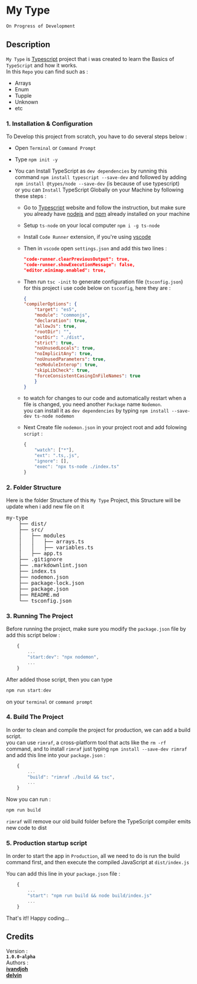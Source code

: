 # My Type

```bash
On Progress of Development
```

## Description

`My Type` is [Typescript](https://www.typescriptlang.org/) project that i was created to learn the Basics of `TypeScript` and how it works.  
In this `Repo` you can find such as :  

- Arrays  
- Enum
- Tupple
- Unknown
- etc

### 1. Installation & Configuration

To Develop this project from scratch, you have to do several steps below :  

- Open `Terminal` or `Command Prompt`
- Type `npm init -y`  
- You can Install TypeScript as `dev dependencies` by running this command `npm install typescript --save-dev` and followed by adding `npm install @types/node --save-dev` (is because of use typescript)  
or you can `Install` TypeScript Globally on your Machine by following these steps :  

    - Go to  [Typescript](https://www.typescriptlang.org/) website and follow the instruction, but make sure you already have [nodejs](https://nodejs.org/en/) and [npm](https://www.npmjs.com/) already installed on your machine  
    - Setup `ts-node` on your local computer `npm i -g ts-node`  
    - Install `Code Runner` extension, if you're using [vscode](https://code.visualstudio.com/)  
    - Then in `vscode` open `settings.json` and add this two lines :

        ```json
        "code-runner.clearPreviousOutput": true,
        "code-runner.showExecutionMessage": false,
        "editor.minimap.enabled": true,
        ```  

    - Then run `tsc -init` to generate configuration file (`tsconfig.json`)  
    for this project i use code below on `tsconfig`, here they are :

        ```json  
        {
        "compilerOptions": {
            "target": "es5",
            "module": "commonjs",
            "declaration": true,
            "allowJs": true,
            "rootDir": "",
            "outDir": "./dist",
            "strict": true,
            "noUnusedLocals": true,
            "noImplicitAny": true,
            "noUnusedParameters": true,
            "esModuleInterop": true,
            "skipLibCheck": true,
            "forceConsistentCasingInFileNames": true
            }
        }
        ```  

    - to watch for changes to our code and automatically restart when a file is changed, you need another `Package` name `Nodemon`.  
    you can install it as `dev dependencies` by typing `npm install --save-dev ts-node nodemon`  
    - Next Create file `nodemon.json` in your project root and add folowing `script` :  

        ```javascript
        {
            "watch": ["*"],
            "ext": ".ts,.js",
            "ignore": [],
            "exec": "npx ts-node ./index.ts"
        }
        ```

### 2. Folder Structure

Here is the folder Structure of this `My Type` Project, this Structure will be update when i add new file on it

<pre>
my-type  
    ├── dist/
    ├── src/  
    │   ├── modules  
    │   │   ├── arrays.ts  
    │   │   ├── variables.ts  
    │   ├── app.ts  
    ├── .gitignore
    ├── .markdownlint.json
    ├── index.ts
    ├── nodemon.json
    ├── package-lock.json
    ├── package.json
    ├── README.md
    └── tsconfig.json
</pre>

### 3. Running The Project

Before running the project, make sure you modify the `package.json` file by add this script below :  

```javascript
    {
        ...
        "start:dev": "npx nodemon",
        ...
    }
```

After added those script, then you can type  

```javascript
npm run start:dev
```  

on your `terminal` or `command prompt`  

### 4. Build The Project

In order to clean and compile the project for production, we can add a build script.  
you can use `rimraf`, a cross-platform tool that acts like the `rm -rf` command, and to install `rimraf` just typing `npm install --save-dev rimraf` and add this line into your `package.json` :

```javascript
    {
        ...
        "build": "rimraf ./build && tsc",
        ...
    }
```

Now you can run :

```javascript
npm run build
```

`rimraf` will remove our old build folder before the TypeScript compiler emits new code to dist

### 5. Production startup script

In order to start the app in `Production`, all we need to do is run the build command first, and then execute the compiled JavaScript at `dist/index.js`

You can add this line in your `package.json` file :

```javascript
    {
        ...
        "start": "npm run build && node build/index.js"
        ...
    }
```

That's it!!
Happy coding...

## Credits

Version :   
**`1.0.0-alpha`**  
Authors :  
**[ivandjoh](https://ivandjoh.com)**  
**[delvin](https://ivandjoh.com)**
